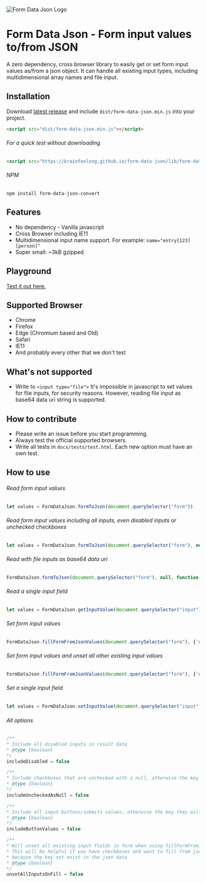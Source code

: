 ![Form Data Json Logo](https://brainfoolong.github.io/form-data-json/logo-readme-github.png)

# Form Data Json - Form input values to/from JSON
A zero dependency, cross browser library to easily get or set form input values as/from a json object. It can handle all existing input types, including multidimensional array names and file input.

## Installation
Download [latest release](https://github.com/brainfoolong/form-data-json/releases/latest) and include `dist/form-data-json.min.js` into your project.
```html
<script src="dist/form-data-json.min.js"></script>
```
###### For a quick test without downloading
```html
<script src="https://brainfoolong.github.io/form-data-json/lib/form-data-json.min.js"></script>
```
###### NPM
```
npm install form-data-json-convert
```

## Features
* No dependency - Vanilla javascript
* Cross Browser including IE11
* Multidimensional input name support. For example: `name="entry[123][person]"`
* Super small: ~3kB gzipped 

## Playground
[Test it out here.](https://brainfoolong.github.io/form-data-json/example/playground.html)

## Supported Browser
* Chrome
* Firefox
* Edge (Chromium based and Old)
* Safari
* IE11
* And probably every other that we don't test

## What's not supported
* Write to `<input type="file">` It's impossible in javascript to set values for file inputs, for security reasons. However, reading file input as base64 data uri string is supported.

## How to contribute
* Please write an issue before you start programming.
* Always test the official supported browsers.
* Write all tests in `docs/tests/test.html`. Each new option must have an own test.

## How to use
###### Read form input values
```javascript
let values = FormDataJson.formToJson(document.querySelector("form"))
``` 
###### Read form input values including all inputs, even disabled inputs or unchecked checkboxes
```javascript
let values = FormDataJson.formToJson(document.querySelector("form"), new FormDataJsonOptions({ includeDisabled: true, includeUncheckedAsNull : true }))
```
###### Read with file inputs as base64 data uri
```javascript
FormDataJson.formToJson(document.querySelector("form"), null, function(values){})
```

###### Read a single input field
```javascript
let values = FormDataJson.getInputValue(document.querySelector("input"))
```

###### Set form input values
```javascript
FormDataJson.fillFormFromJsonValues(document.querySelector("form"), {'name': 'BrainFooLong'})
```
###### Set form input values and unset all other existing input values
```javascript
FormDataJson.fillFormFromJsonValues(document.querySelector("form"), {'name': 'BrainFooLong'}, new FormDataJsonOptions({ unsetAllInputsOnFill: true }))
```

###### Set a single input field
```javascript
let values = FormDataJson.setInputValue(document.querySelector("input"), 'foo')
```

###### All options
```javascript
/**
* Include all disabled inputs in result data
* @type {boolean}
*/
includeDisabled = false

/**
* Include checkboxes that are unchecked with a null, otherwise the key will not exist in result data
* @type {boolean}
*/
includeUncheckedAsNull = false

/**
* Include all input buttons/submits values, otherwise the key they will not exist in result data
* @type {boolean}
*/
includeButtonValues = false

/**
* Will unset all existing input fields in form when using fillFormFromJsonValues
* This will be helpful if you have checkboxes and want to fill from json object, but checkboxes still stay checked 
* because the key not exist in the json data
* @type {boolean}
*/
unsetAllInputsOnFill = false
```